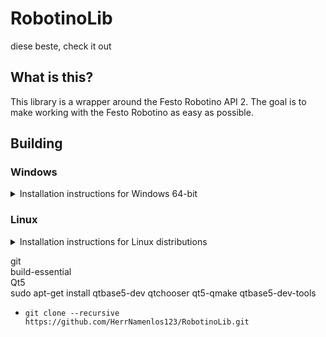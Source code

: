 # RobotinoLib

diese beste, check it out

## What is this?

This library is a wrapper around the Festo Robotino API 2. The goal is to make working with the Festo Robotino as easy as possible.

## Building

### Windows
<details>
<summary>Installation instructions for Windows 64-bit</summary>

#### Cloning the repository

 - In the File Explorer, navigate to the target directory, a location where it can stay without being deleted accidentally  
   (e.g. `C:\dev\` or `Documents`, not the `Download` folder)
 - Type `cmd` in the address bar at the top and press Enter, a command line should pop up
 - Paste this command in the command line and press Enter:  
 `git clone --recursive https://github.com/HerrNamenlos123/RobotinoLib.git` 
 - When the command has finished, close the console and navigate to the new `RobotinoLib` folder in the File Explorer
 - Next, double-click the file `generate-win.bat`, this will generate everything and open Visual Studio for you
 - Finally in Visual Studio, build the project `BUILD_ALL` in the project explorer
 - After compilation, the library is ready to use. Check out the [RobotinoTemplate](https://github.com/HerrNamenlos123/RobotinoTemplate) for instructions on how to use it.

#### Downloading the ZIP-file

 - Download this repository's zip-file by using the green button at the top of this page
 - Extract the zip file to a location where it can stay without being deleted accidentally  
   (e.g. `C:\dev\` or `Documents`, not the `Download` folder)
   
 - Once this has finished, navigate to the extracted folder and continue with this step [here](##What-is-this)
 
</details>

### Linux
<details>
<summary>Installation instructions for Linux distributions</summary>  

This method is only recommended when you can't install git:

 - Simply download the zip file at the top of this page:  

![Github1](https://user-images.githubusercontent.com/44909261/137966799-d84a4c8d-c441-4569-a42e-934eccd642a4.png)  

 - Next, extract the zip file to a location where it can stay without being deleted accidentally  
   (e.g. `C:\dev\` or `Documents`, not the `Download` folder)
   
 - Once this has finished, navigate to the extracted folder and continue with [step 2](#step-2)

</details>

git  
build-essential  
Qt5  
sudo apt-get install qtbase5-dev qtchooser qt5-qmake qtbase5-dev-tools  
+ `git clone --recursive https://github.com/HerrNamenlos123/RobotinoLib.git`
